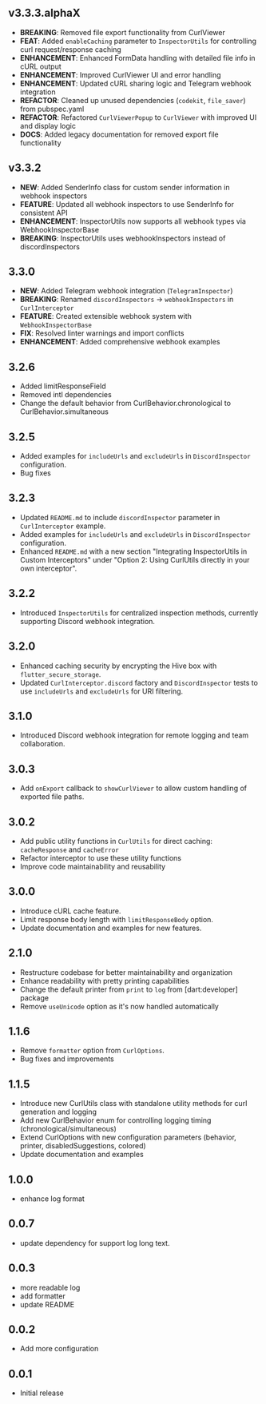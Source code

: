 ## v3.3.3.alphaX

- **BREAKING**: Removed file export functionality from CurlViewer
- **FEAT**: Added `enableCaching` parameter to `InspectorUtils` for controlling curl request/response caching
- **ENHANCEMENT**: Enhanced FormData handling with detailed file info in cURL output
- **ENHANCEMENT**: Improved CurlViewer UI and error handling
- **ENHANCEMENT**: Updated cURL sharing logic and Telegram webhook integration
- **REFACTOR**: Cleaned up unused dependencies (`codekit`, `file_saver`) from pubspec.yaml
- **REFACTOR**: Refactored `CurlViewerPopup` to `CurlViewer` with improved UI and display logic
- **DOCS**: Added legacy documentation for removed export file functionality

## v3.3.2

- **NEW**: Added SenderInfo class for custom sender information in webhook inspectors
- **FEATURE**: Updated all webhook inspectors to use SenderInfo for consistent API
- **ENHANCEMENT**: InspectorUtils now supports all webhook types via WebhookInspectorBase
- **BREAKING**: InspectorUtils uses webhookInspectors instead of discordInspectors

## 3.3.0

- **NEW**: Added Telegram webhook integration (`TelegramInspector`)
- **BREAKING**: Renamed `discordInspectors` → `webhookInspectors` in `CurlInterceptor`
- **FEATURE**: Created extensible webhook system with `WebhookInspectorBase`
- **FIX**: Resolved linter warnings and import conflicts
- **ENHANCEMENT**: Added comprehensive webhook examples

## 3.2.6

- Added limitResponseField
- Removed intl dependencies
- Change the default behavior from CurlBehavior.chronological to CurlBehavior.simultaneous

## 3.2.5

- Added examples for `includeUrls` and `excludeUrls` in `DiscordInspector` configuration.
- Bug fixes

## 3.2.3

- Updated `README.md` to include `discordInspector` parameter in `CurlInterceptor` example.
- Added examples for `includeUrls` and `excludeUrls` in `DiscordInspector` configuration.
- Enhanced `README.md` with a new section "Integrating InspectorUtils in Custom Interceptors" under "Option 2: Using CurlUtils directly in your own interceptor".

## 3.2.2

- Introduced `InspectorUtils` for centralized inspection methods, currently supporting Discord webhook integration.

## 3.2.0

- Enhanced caching security by encrypting the Hive box with `flutter_secure_storage`.
- Updated `CurlInterceptor.discord` factory and `DiscordInspector` tests to use `includeUrls` and `excludeUrls` for URI filtering.

## 3.1.0

- Introduced Discord webhook integration for remote logging and team collaboration.

## 3.0.3

- Add `onExport` callback to `showCurlViewer` to allow custom handling of exported file paths.

## 3.0.2

- Add public utility functions in `CurlUtils` for direct caching: `cacheResponse` and `cacheError`
- Refactor interceptor to use these utility functions
- Improve code maintainability and reusability

## 3.0.0

- Introduce cURL cache feature.
- Limit response body length with `limitResponseBody` option.
- Update documentation and examples for new features.

## 2.1.0

- Restructure codebase for better maintainability and organization
- Enhance readability with pretty printing capabilities
- Change the default printer from `print` to `log` from [dart:developer] package
- Remove `useUnicode` option as it's now handled automatically

## 1.1.6

- Remove `formatter` option from `CurlOptions`.
- Bug fixes and improvements

## 1.1.5

- Introduce new CurlUtils class with standalone utility methods for curl generation and logging
- Add new CurlBehavior enum for controlling logging timing (chronological/simultaneous)
- Extend CurlOptions with new configuration parameters (behavior, printer, disabledSuggestions, colored)
- Update documentation and examples

## 1.0.0

- enhance log format

## 0.0.7

- update dependency for support log long text.

## 0.0.3

- more readable log
- add formatter
- update README

## 0.0.2

- Add more configuration

## 0.0.1

- Initial release
